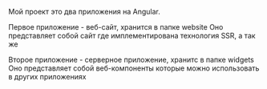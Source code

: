 Мой проект это два приложения на Angular.

Первое приложение - веб-сайт, хранится в папке website
Оно представляет собой сайт где имплементирована технология SSR, а так же 



Второе приложение - серверное приложение, хранитс в папке widgets
Оно представляет собой веб-компоненты которые можно использовать в других приложениях




